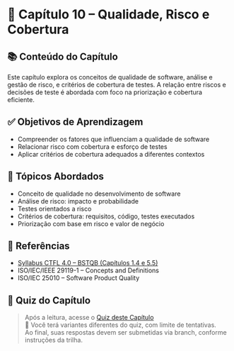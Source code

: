 # 📘 Capítulo 10 – Qualidade, Risco e Cobertura

## 📚 Conteúdo do Capítulo

Este capítulo explora os conceitos de qualidade de software, análise e gestão de risco, e critérios de cobertura de testes. A relação entre riscos e decisões de teste é abordada com foco na priorização e cobertura eficiente.

## ✅ Objetivos de Aprendizagem

- Compreender os fatores que influenciam a qualidade de software  
- Relacionar risco com cobertura e esforço de testes  
- Aplicar critérios de cobertura adequados a diferentes contextos  

## 📌 Tópicos Abordados

- Conceito de qualidade no desenvolvimento de software  
- Análise de risco: impacto e probabilidade  
- Testes orientados a risco  
- Critérios de cobertura: requisitos, código, testes executados  
- Priorização com base em risco e valor de negócio  

## 🔗 Referências

- [Syllabus CTFL 4.0 – BSTQB (Capítulos 1.4 e 5.5)](https://bstqb.online/files/syllabus_ctfl_4.0br.pdf)  
- ISO/IEC/IEEE 29119-1 – Concepts and Definitions  
- ISO/IEC 25010 – Software Product Quality  

## 📝 Quiz do Capítulo

> Após a leitura, acesse o [Quiz deste Capítulo](./quiz/quiz-perguntas.json)  
🧠 Você terá variantes diferentes do quiz, com limite de tentativas.  
Ao final, suas respostas devem ser submetidas via branch, conforme instruções da trilha.